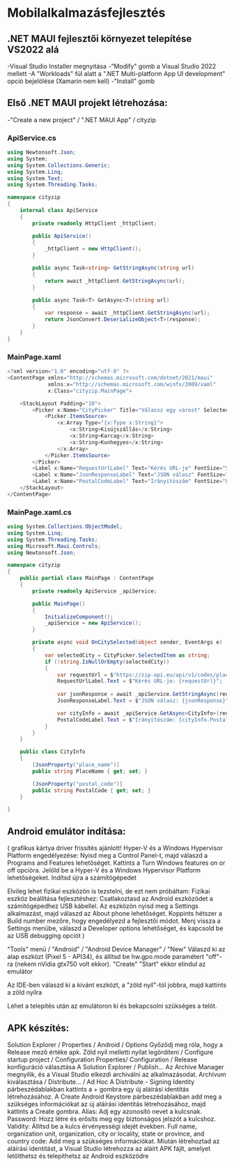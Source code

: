 # Mobilalkalmazásfejlesztés

## .NET MAUI fejlesztői környezet telepítése VS2022 alá
-Visual Studio Installer megnyitása
-"Modify" gomb a Visual Studio 2022 mellett
-A "Workloads" fül alatt a ".NET Multi-platform App UI development" opció bejelölése (Xamarin nem kell)
-"Install" gomb

## Első .NET MAUI projekt létrehozása:
-"Create a new project" / ".NET MAUI App" / cityzip

### ApiService.cs
```c#
using Newtonsoft.Json;
using System;
using System.Collections.Generic;
using System.Linq;
using System.Text;
using System.Threading.Tasks;

namespace cityzip
{
    internal class ApiService
    {
        private readonly HttpClient _httpClient;

        public ApiService()
        {
            _httpClient = new HttpClient();
        }

        public async Task<string> GetStringAsync(string url)
        {
            return await _httpClient.GetStringAsync(url);
        }

        public async Task<T> GetAsync<T>(string url)
        {
            var response = await _httpClient.GetStringAsync(url);
            return JsonConvert.DeserializeObject<T>(response);
        }
    }
}
```

### MainPage.xaml
```c#
<?xml version="1.0" encoding="utf-8" ?>
<ContentPage xmlns="http://schemas.microsoft.com/dotnet/2021/maui"
             xmlns:x="http://schemas.microsoft.com/winfx/2009/xaml"
             x:Class="cityzip.MainPage">

    <StackLayout Padding="10">
        <Picker x:Name="CityPicker" Title="Válassz egy várost" SelectedIndexChanged="OnCitySelected">
            <Picker.ItemsSource>
                <x:Array Type="{x:Type x:String}">
                    <x:String>Kisújszállás</x:String>
                    <x:String>Karcag</x:String>
                    <x:String>Kunhegyes</x:String>
                </x:Array>
            </Picker.ItemsSource>
        </Picker>
        <Label x:Name="RequestUrlLabel" Text="Kérés URL-je" FontSize="Small" HorizontalOptions="Center" VerticalOptions="CenterAndExpand" />
        <Label x:Name="JsonResponseLabel" Text="JSON válasz" FontSize="Small" HorizontalOptions="Center" VerticalOptions="CenterAndExpand" />
        <Label x:Name="PostalCodeLabel" Text="Irányítószám" FontSize="Large" HorizontalOptions="Center" VerticalOptions="CenterAndExpand" />
    </StackLayout>
</ContentPage>
```

### MainPage.xaml.cs

```c#
using System.Collections.ObjectModel;
using System.Linq;
using System.Threading.Tasks;
using Microsoft.Maui.Controls;
using Newtonsoft.Json;

namespace cityzip
{
    public partial class MainPage : ContentPage
    {
        private readonly ApiService _apiService;

        public MainPage()
        {
            InitializeComponent();
            _apiService = new ApiService();
        }

        private async void OnCitySelected(object sender, EventArgs e)
        {
            var selectedCity = CityPicker.SelectedItem as string;
            if (!string.IsNullOrEmpty(selectedCity))
            {
                var requestUrl = $"https://zip-api.eu/api/v1/codes/place_name=HU-{selectedCity}";
                RequestUrlLabel.Text = $"Kérés URL-je: {requestUrl}";
                
                var jsonResponse = await _apiService.GetStringAsync(requestUrl);
                JsonResponseLabel.Text = $"JSON válasz: {jsonResponse}";

                var cityInfo = await _apiService.GetAsync<CityInfo>(requestUrl);
                PostalCodeLabel.Text = $"Irányítószám: {cityInfo.PostalCode}";
            }
        }
    }

    public class CityInfo
    {
        [JsonProperty("place_name")]
        public string PlaceName { get; set; }

        [JsonProperty("postal_code")]
        public string PostalCode { get; set; }
    }

}
```


## Android emulátor indítása:
(
grafikus kártya driver frissítés ajánlott!
Hyper-V és a Windows Hypervisor Platform engedélyezése:
Nyisd meg a Control Panel-t, majd válaszd a Programs and Features lehetőséget.
Kattints a Turn Windows features on or off opcióra.
Jelöld be a Hyper-V és a Windows Hypervisor Platform lehetőségeket.
Indítsd újra a számítógépedet

Elvileg lehet fizikai eszközön is tezstelni, de ezt nem próbáltam:
Fizikai eszköz beállítása fejlesztéshez:
Csatlakoztasd az Android eszközödet a számítógépedhez USB kábellel.
Az eszközön nyisd meg a Settings alkalmazást, majd válaszd az About phone lehetőséget.
Koppints hétszer a Build number mezőre, hogy engedélyezd a fejlesztői módot.
Menj vissza a Settings menübe, válaszd a Developer options lehetőséget, és kapcsold be az USB debugging opciót
)


"Tools" menü / "Android" / "Android Device Manager" / "New"
Válaszd ki az alap eszközt (Pixel 5 - API34), és állítsd be hw.gpo.mode paramétert "off"-ra (nekem nVidia gtx750 volt ekkor).
"Create"
"Start" ekkor elindul az emulátor

Az IDE-ben válaszd ki a kívánt eszközt, a "zöld nyíl"-tól jobbra, majd kattints a zöld nyílra

Lehet a telepítés után az emulátoron ki és bekapcsolni szükséges a telót.


## APK készítés:

Solution Explorer / Properties / Android / Options
Győződj meg róla, hogy a Release mező értéke apk.
Zöld nyíl melletti nyilat legördíteni /  Configure startup project / Configuration Properties/ Configuration / Release konfiguráció választása
A Solution Explorer / Publish...
Az Archive Manager megnyílik, és a Visual Studio elkezdi archiválni az alkalmazásodat.
Archívum kiválasztása / Distribute... / Ad Hoc
A Distribute - Signing Identity párbeszédablakban kattints a + gombra egy új aláírási identitás létrehozásához.
A Create Android Keystore párbeszédablakban add meg a szükséges információkat az új aláírási identitás létrehozásához, majd kattints a Create gombra.
Alias: Adj egy azonosító nevet a kulcsnak.
Password: Hozz létre és erősíts meg egy biztonságos jelszót a kulcshoz.
Validity: Állítsd be a kulcs érvényességi idejét években.
Full name, organization unit, organization, city or locality, state or province, and country code: Add meg a szükséges információkat.
Miután létrehoztad az aláírási identitást, a Visual Studio létrehozza az aláírt APK fájlt, amelyet letölthetsz és telepíthetsz az Android eszközödre


